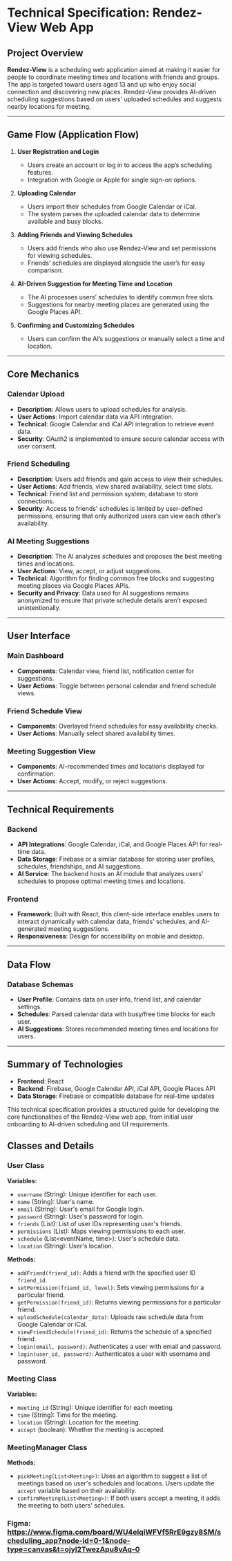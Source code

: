# Technical Specification: Rendez-View Web App

## Project Overview

**Rendez-View** is a scheduling web application aimed at making it easier for people to coordinate meeting times and locations with friends and groups. The app is targeted toward users aged 13 and up who enjoy social connection and discovering new places. Rendez-View provides AI-driven scheduling suggestions based on users' uploaded schedules and suggests nearby locations for meeting.

---

## Game Flow (Application Flow)

1. **User Registration and Login**  
   - Users create an account or log in to access the app’s scheduling features.
   - Integration with Google or Apple for single sign-on options.

2. **Uploading Calendar**  
   - Users import their schedules from Google Calendar or iCal.
   - The system parses the uploaded calendar data to determine available and busy blocks.

3. **Adding Friends and Viewing Schedules**  
   - Users add friends who also use Rendez-View and set permissions for viewing schedules.
   - Friends’ schedules are displayed alongside the user’s for easy comparison.

4. **AI-Driven Suggestion for Meeting Time and Location**  
   - The AI processes users’ schedules to identify common free slots.
   - Suggestions for nearby meeting places are generated using the Google Places API.

5. **Confirming and Customizing Schedules**  
   - Users can confirm the AI’s suggestions or manually select a time and location.

---

## Core Mechanics

### Calendar Upload
- **Description**: Allows users to upload schedules for analysis.
- **User Actions**: Import calendar data via API integration.
- **Technical**: Google Calendar and iCal API integration to retrieve event data.
- **Security**: OAuth2 is implemented to ensure secure calendar access with user consent.

### Friend Scheduling
- **Description**: Users add friends and gain access to view their schedules.
- **User Actions**: Add friends, view shared availability, select time slots.
- **Technical**: Friend list and permission system; database to store connections.
- **Security**: Access to friends' schedules is limited by user-defined permissions, ensuring that only authorized users can view each other's availability.

### AI Meeting Suggestions
- **Description**: The AI analyzes schedules and proposes the best meeting times and locations.
- **User Actions**: View, accept, or adjust suggestions.
- **Technical**: Algorithm for finding common free blocks and suggesting meeting places via Google Places APIs.
- **Security and Privacy**: Data used for AI suggestions remains anonymized to ensure that private schedule details aren’t exposed unintentionally.
---

## User Interface

### Main Dashboard
- **Components**: Calendar view, friend list, notification center for suggestions.
- **User Actions**: Toggle between personal calendar and friend schedule views.

### Friend Schedule View
- **Components**: Overlayed friend schedules for easy availability checks.
- **User Actions**: Manually select shared availability times.

### Meeting Suggestion View
- **Components**: AI-recommended times and locations displayed for confirmation.
- **User Actions**: Accept, modify, or reject suggestions.

---

## Technical Requirements

### Backend
- **API Integrations**: Google Calendar, iCal, and Google Places API for real-time data.
- **Data Storage**: Firebase or a similar database for storing user profiles, schedules, friendships, and AI suggestions.
- **AI Service**: The backend hosts an AI module that analyzes users' schedules to propose optimal meeting times and locations.

### Frontend
- **Framework**: Built with React, this client-side interface enables users to interact dynamically with calendar data, friends' schedules, and AI-generated meeting suggestions.
- **Responsiveness**: Design for accessibility on mobile and desktop.

---

## Data Flow

### Database Schemas
- **User Profile**: Contains data on user info, friend list, and calendar settings.
- **Schedules**: Parsed calendar data with busy/free time blocks for each user.
- **AI Suggestions**: Stores recommended meeting times and locations for users.

---

## Summary of Technologies
- **Frontend**: React
- **Backend**: Firebase, Google Calendar API, iCal API, Google Places API
- **Data Storage**: Firebase or compatible database for real-time updates

This technical specification provides a structured guide for developing the core functionalities of the Rendez-View web app, from initial user onboarding to AI-driven scheduling and UI requirements.

## Classes and Details

### User Class

**Variables:**
- `username` (String): Unique identifier for each user.
- `name` (String): User's name.
- `email` (String): User's email for Google login.
- `password` (String): User's password for login.
- `friends` (List<User>): List of user IDs representing user's friends.
- `permissions` (List<String>): Maps viewing permissions to each user.
- `schedule` (List<eventName, time>): User's schedule data.
- `location` (String): User's location.

**Methods:**
- `addFriend(friend_id)`: Adds a friend with the specified user ID `friend_id`.
- `setPermission(friend_id, level)`: Sets viewing permissions for a particular friend.
- `getPermission(friend_id)`: Returns viewing permissions for a particular friend.
- `uploadSchedule(calendar_data)`: Uploads raw schedule data from Google Calendar or iCal.
- `viewFriendSchedule(friend_id)`: Returns the schedule of a specified friend.
- `login(email, password)`: Authenticates a user with email and password.
- `login(user_id, password)`: Authenticates a user with username and password.


### Meeting Class

**Variables:**
- `meeting_id` (String): Unique identifier for each meeting.
- `time` (String): Time for the meeting.
- `location` (String): Location for the meeting.
- `accept` (boolean): Whether the meeting is accepted.

### MeetingManager Class

**Methods:**
- `pickMeeting(List<Meeting>)`: Uses an algorithm to suggest a list of meetings based on user's schedules and locations. Users update the `accept` variable based on their availability.
- `confirmMeeting(List<Meeting>)`: If both users accept a meeting, it adds the meeting to both users' schedules.

### Figma: https://www.figma.com/board/WU4elqiWFVf5RrE9gzy8SM/scheduling_app?node-id=0-1&node-type=canvas&t=ojyl2TwezApu8vAq-0